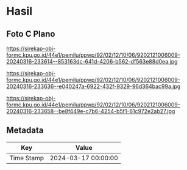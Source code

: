 # Hasil

## Foto C Plano

https://sirekap-obj-formc.kpu.go.id/44e1/pemilu/ppwp/92/02/12/10/06/9202121006009-20240316-233614--853163dc-641d-4206-b562-df563e88d0ea.jpg

https://sirekap-obj-formc.kpu.go.id/44e1/pemilu/ppwp/92/02/12/10/06/9202121006009-20240316-233636--e040247a-6922-432f-9329-96d364bac99a.jpg

https://sirekap-obj-formc.kpu.go.id/44e1/pemilu/ppwp/92/02/12/10/06/9202121006009-20240316-233658--be8f449e-c7b6-4254-b5f1-61c972e2ab27.jpg


## Metadata

| Key        | Value               |
| ---------- | ------------------- |
| Time Stamp | 2024-03-17 00:00:00 |



